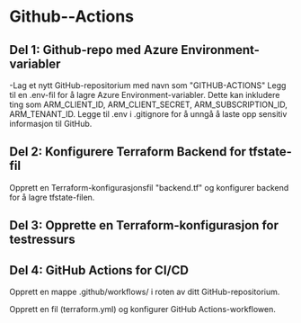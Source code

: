 # Github--Actions
## Del 1: Github-repo med Azure Environment-variabler
-Lag et nytt GitHub-repositorium med navn som "GITHUB-ACTIONS"
Legg til en .env-fil  for å lagre Azure Environment-variabler. Dette kan inkludere ting som ARM_CLIENT_ID, ARM_CLIENT_SECRET, ARM_SUBSCRIPTION_ID, ARM_TENANT_ID.
 Legge til .env i .gitignore for å unngå å laste opp sensitiv informasjon til GitHub.

## Del 2: Konfigurere Terraform Backend for tfstate-fil
Opprett en Terraform-konfigurasjonsfil  "backend.tf" og konfigurer backend for å lagre tfstate-filen. 

## Del 3: Opprette en Terraform-konfigurasjon for testressurs


## Del 4: GitHub Actions for CI/CD 
Opprett en mappe .github/workflows/ i roten av ditt GitHub-repositorium.

Opprett en fil (terraform.yml) og konfigurer GitHub Actions-workflowen.